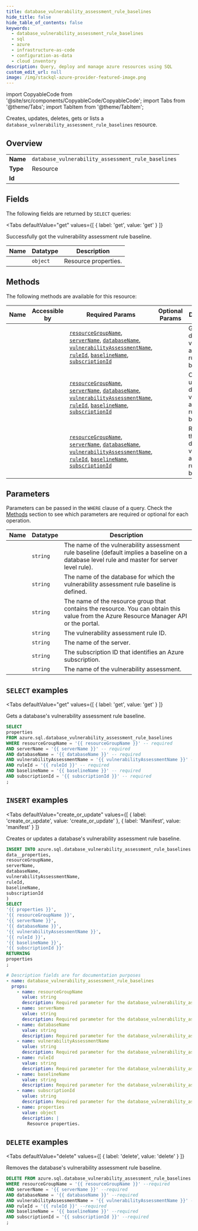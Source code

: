 ```yaml
--- 
title: database_vulnerability_assessment_rule_baselines
hide_title: false
hide_table_of_contents: false
keywords:
  - database_vulnerability_assessment_rule_baselines
  - sql
  - azure
  - infrastructure-as-code
  - configuration-as-data
  - cloud inventory
description: Query, deploy and manage azure resources using SQL
custom_edit_url: null
image: /img/stackql-azure-provider-featured-image.png
---
```


import CopyableCode from '@site/src/components/CopyableCode/CopyableCode';
import Tabs from '@theme/Tabs';
import TabItem from '@theme/TabItem';

Creates, updates, deletes, gets or lists a <code>database_vulnerability_assessment_rule_baselines</code> resource.

## Overview
<table><tbody>
<tr><td><b>Name</b></td><td><code>database_vulnerability_assessment_rule_baselines</code></td></tr>
<tr><td><b>Type</b></td><td>Resource</td></tr>
<tr><td><b>Id</b></td><td><CopyableCode code="azure.sql.database_vulnerability_assessment_rule_baselines" /></td></tr>
</tbody></table>

## Fields

The following fields are returned by `SELECT` queries:

<Tabs
    defaultValue="get"
    values={[
        { label: 'get', value: 'get' }
    ]}
>
<TabItem value="get">

Successfully got the vulnerability assessment rule baseline.

<table>
<thead>
    <tr>
    <th>Name</th>
    <th>Datatype</th>
    <th>Description</th>
    </tr>
</thead>
<tbody>
<tr>
    <td><CopyableCode code="properties" /></td>
    <td><code>object</code></td>
    <td>Resource properties.</td>
</tr>
</tbody>
</table>
</TabItem>
</Tabs>

## Methods

The following methods are available for this resource:

<table>
<thead>
    <tr>
    <th>Name</th>
    <th>Accessible by</th>
    <th>Required Params</th>
    <th>Optional Params</th>
    <th>Description</th>
    </tr>
</thead>
<tbody>
<tr>
    <td><a href="#get"><CopyableCode code="get" /></a></td>
    <td><CopyableCode code="select" /></td>
    <td><a href="#parameter-resourceGroupName"><code>resourceGroupName</code></a>, <a href="#parameter-serverName"><code>serverName</code></a>, <a href="#parameter-databaseName"><code>databaseName</code></a>, <a href="#parameter-vulnerabilityAssessmentName"><code>vulnerabilityAssessmentName</code></a>, <a href="#parameter-ruleId"><code>ruleId</code></a>, <a href="#parameter-baselineName"><code>baselineName</code></a>, <a href="#parameter-subscriptionId"><code>subscriptionId</code></a></td>
    <td></td>
    <td>Gets a database's vulnerability assessment rule baseline.</td>
</tr>
<tr>
    <td><a href="#create_or_update"><CopyableCode code="create_or_update" /></a></td>
    <td><CopyableCode code="insert" /></td>
    <td><a href="#parameter-resourceGroupName"><code>resourceGroupName</code></a>, <a href="#parameter-serverName"><code>serverName</code></a>, <a href="#parameter-databaseName"><code>databaseName</code></a>, <a href="#parameter-vulnerabilityAssessmentName"><code>vulnerabilityAssessmentName</code></a>, <a href="#parameter-ruleId"><code>ruleId</code></a>, <a href="#parameter-baselineName"><code>baselineName</code></a>, <a href="#parameter-subscriptionId"><code>subscriptionId</code></a></td>
    <td></td>
    <td>Creates or updates a database's vulnerability assessment rule baseline.</td>
</tr>
<tr>
    <td><a href="#delete"><CopyableCode code="delete" /></a></td>
    <td><CopyableCode code="delete" /></td>
    <td><a href="#parameter-resourceGroupName"><code>resourceGroupName</code></a>, <a href="#parameter-serverName"><code>serverName</code></a>, <a href="#parameter-databaseName"><code>databaseName</code></a>, <a href="#parameter-vulnerabilityAssessmentName"><code>vulnerabilityAssessmentName</code></a>, <a href="#parameter-ruleId"><code>ruleId</code></a>, <a href="#parameter-baselineName"><code>baselineName</code></a>, <a href="#parameter-subscriptionId"><code>subscriptionId</code></a></td>
    <td></td>
    <td>Removes the database's vulnerability assessment rule baseline.</td>
</tr>
</tbody>
</table>

## Parameters

Parameters can be passed in the `WHERE` clause of a query. Check the [Methods](#methods) section to see which parameters are required or optional for each operation.

<table>
<thead>
    <tr>
    <th>Name</th>
    <th>Datatype</th>
    <th>Description</th>
    </tr>
</thead>
<tbody>
<tr id="parameter-baselineName">
    <td><CopyableCode code="baselineName" /></td>
    <td><code>string</code></td>
    <td>The name of the vulnerability assessment rule baseline (default implies a baseline on a database level rule and master for server level rule).</td>
</tr>
<tr id="parameter-databaseName">
    <td><CopyableCode code="databaseName" /></td>
    <td><code>string</code></td>
    <td>The name of the database for which the vulnerability assessment rule baseline is defined.</td>
</tr>
<tr id="parameter-resourceGroupName">
    <td><CopyableCode code="resourceGroupName" /></td>
    <td><code>string</code></td>
    <td>The name of the resource group that contains the resource. You can obtain this value from the Azure Resource Manager API or the portal.</td>
</tr>
<tr id="parameter-ruleId">
    <td><CopyableCode code="ruleId" /></td>
    <td><code>string</code></td>
    <td>The vulnerability assessment rule ID.</td>
</tr>
<tr id="parameter-serverName">
    <td><CopyableCode code="serverName" /></td>
    <td><code>string</code></td>
    <td>The name of the server.</td>
</tr>
<tr id="parameter-subscriptionId">
    <td><CopyableCode code="subscriptionId" /></td>
    <td><code>string</code></td>
    <td>The subscription ID that identifies an Azure subscription.</td>
</tr>
<tr id="parameter-vulnerabilityAssessmentName">
    <td><CopyableCode code="vulnerabilityAssessmentName" /></td>
    <td><code>string</code></td>
    <td>The name of the vulnerability assessment.</td>
</tr>
</tbody>
</table>

## `SELECT` examples

<Tabs
    defaultValue="get"
    values={[
        { label: 'get', value: 'get' }
    ]}
>
<TabItem value="get">

Gets a database's vulnerability assessment rule baseline.

```sql
SELECT
properties
FROM azure.sql.database_vulnerability_assessment_rule_baselines
WHERE resourceGroupName = '{{ resourceGroupName }}' -- required
AND serverName = '{{ serverName }}' -- required
AND databaseName = '{{ databaseName }}' -- required
AND vulnerabilityAssessmentName = '{{ vulnerabilityAssessmentName }}' -- required
AND ruleId = '{{ ruleId }}' -- required
AND baselineName = '{{ baselineName }}' -- required
AND subscriptionId = '{{ subscriptionId }}' -- required
;
```
</TabItem>
</Tabs>


## `INSERT` examples

<Tabs
    defaultValue="create_or_update"
    values={[
        { label: 'create_or_update', value: 'create_or_update' },
        { label: 'Manifest', value: 'manifest' }
    ]}
>
<TabItem value="create_or_update">

Creates or updates a database's vulnerability assessment rule baseline.

```sql
INSERT INTO azure.sql.database_vulnerability_assessment_rule_baselines (
data__properties,
resourceGroupName,
serverName,
databaseName,
vulnerabilityAssessmentName,
ruleId,
baselineName,
subscriptionId
)
SELECT 
'{{ properties }}',
'{{ resourceGroupName }}',
'{{ serverName }}',
'{{ databaseName }}',
'{{ vulnerabilityAssessmentName }}',
'{{ ruleId }}',
'{{ baselineName }}',
'{{ subscriptionId }}'
RETURNING
properties
;
```
</TabItem>
<TabItem value="manifest">

```yaml
# Description fields are for documentation purposes
- name: database_vulnerability_assessment_rule_baselines
  props:
    - name: resourceGroupName
      value: string
      description: Required parameter for the database_vulnerability_assessment_rule_baselines resource.
    - name: serverName
      value: string
      description: Required parameter for the database_vulnerability_assessment_rule_baselines resource.
    - name: databaseName
      value: string
      description: Required parameter for the database_vulnerability_assessment_rule_baselines resource.
    - name: vulnerabilityAssessmentName
      value: string
      description: Required parameter for the database_vulnerability_assessment_rule_baselines resource.
    - name: ruleId
      value: string
      description: Required parameter for the database_vulnerability_assessment_rule_baselines resource.
    - name: baselineName
      value: string
      description: Required parameter for the database_vulnerability_assessment_rule_baselines resource.
    - name: subscriptionId
      value: string
      description: Required parameter for the database_vulnerability_assessment_rule_baselines resource.
    - name: properties
      value: object
      description: |
        Resource properties.
```
</TabItem>
</Tabs>


## `DELETE` examples

<Tabs
    defaultValue="delete"
    values={[
        { label: 'delete', value: 'delete' }
    ]}
>
<TabItem value="delete">

Removes the database's vulnerability assessment rule baseline.

```sql
DELETE FROM azure.sql.database_vulnerability_assessment_rule_baselines
WHERE resourceGroupName = '{{ resourceGroupName }}' --required
AND serverName = '{{ serverName }}' --required
AND databaseName = '{{ databaseName }}' --required
AND vulnerabilityAssessmentName = '{{ vulnerabilityAssessmentName }}' --required
AND ruleId = '{{ ruleId }}' --required
AND baselineName = '{{ baselineName }}' --required
AND subscriptionId = '{{ subscriptionId }}' --required
;
```
</TabItem>
</Tabs>
